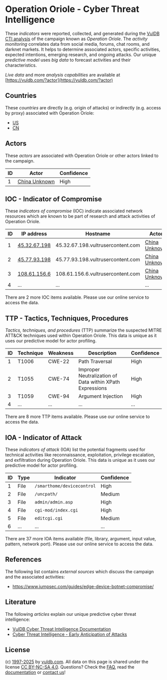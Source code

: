 # Operation Oriole - Cyber Threat Intelligence

These _indicators_ were reported, collected, and generated during the [VulDB CTI analysis](https://vuldb.com/?kb.cti) of the campaign known as _Operation Oriole_. The _activity monitoring_ correlates data from social media, forums, chat rooms, and darknet markets. It helps to determine associated actors, specific activities, expected intentions, emerging research, and ongoing attacks. Our unique _predictive model_ uses _big data_ to forecast activities and their characteristics.

_Live data_ and more _analysis capabilities_ are available at [https://vuldb.com/?actor](https://vuldb.com/?actor)

## Countries

These _countries_ are directly (e.g. origin of attacks) or indirectly (e.g. access by proxy) associated with Operation Oriole:

* [US](https://vuldb.com/?country.us)
* [CN](https://vuldb.com/?country.cn)

## Actors

These _actors_ are associated with Operation Oriole or other actors linked to the campaign.

ID | Actor | Confidence
-- | ----- | ----------
1 | [China Unknown](https://vuldb.com/?actor.china_unknown) | High

## IOC - Indicator of Compromise

These _indicators of compromise_ (IOC) indicate associated network resources which are known to be part of research and attack activities of Operation Oriole.

ID | IP address | Hostname | Actor | Confidence
-- | ---------- | -------- | ----- | ----------
1 | [45.32.67.198](https://vuldb.com/?ip.45.32.67.198) | 45.32.67.198.vultrusercontent.com | [China Unknown](https://vuldb.com/?actor.china_unknown) | Medium
2 | [45.77.93.198](https://vuldb.com/?ip.45.77.93.198) | 45.77.93.198.vultrusercontent.com | [China Unknown](https://vuldb.com/?actor.china_unknown) | Medium
3 | [108.61.156.6](https://vuldb.com/?ip.108.61.156.6) | 108.61.156.6.vultrusercontent.com | [China Unknown](https://vuldb.com/?actor.china_unknown) | Medium
4 | ... | ... | ... | ...

There are 2 more IOC items available. Please use our online service to access the data.

## TTP - Tactics, Techniques, Procedures

_Tactics, techniques, and procedures_ (TTP) summarize the suspected MITRE ATT&CK techniques used within Operation Oriole. This data is unique as it uses our predictive model for actor profiling.

ID | Technique | Weakness | Description | Confidence
-- | --------- | -------- | ----------- | ----------
1 | T1006 | CWE-22 | Path Traversal | High
2 | T1055 | CWE-74 | Improper Neutralization of Data within XPath Expressions | High
3 | T1059 | CWE-94 | Argument Injection | High
4 | ... | ... | ... | ...

There are 8 more TTP items available. Please use our online service to access the data.

## IOA - Indicator of Attack

These _indicators of attack_ (IOA) list the potential fragments used for technical activities like reconnaissance, exploitation, privilege escalation, and exfiltration during Operation Oriole. This data is unique as it uses our predictive model for actor profiling.

ID | Type | Indicator | Confidence
-- | ---- | --------- | ----------
1 | File | `/smarthome/devicecontrol` | High
2 | File | `/uncpath/` | Medium
3 | File | `admin/admin.asp` | High
4 | File | `cgi-mod/index.cgi` | High
5 | File | `editcgi.cgi` | Medium
6 | ... | ... | ...

There are 37 more IOA items available (file, library, argument, input value, pattern, network port). Please use our online service to access the data.

## References

The following list contains _external sources_ which discuss the campaign and the associated activities:

* https://www.jumpsec.com/guides/edge-device-botnet-compromise/

## Literature

The following _articles_ explain our unique predictive cyber threat intelligence:

* [VulDB Cyber Threat Intelligence Documentation](https://vuldb.com/?kb.cti)
* [Cyber Threat Intelligence - Early Anticipation of Attacks](https://www.scip.ch/en/?labs.20201022)

## License

(c) [1997-2025](https://vuldb.com/?kb.changelog) by [vuldb.com](https://vuldb.com/?kb.about). All data on this page is shared under the license [CC BY-NC-SA 4.0](https://creativecommons.org/licenses/by-nc-sa/4.0/). Questions? Check the [FAQ](https://vuldb.com/?kb.faq), read the [documentation](https://vuldb.com/?kb) or [contact us](https://vuldb.com/?contact)!
